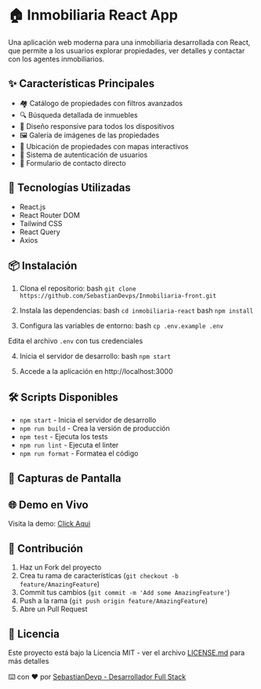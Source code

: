 # 🏠 Inmobiliaria React App

Una aplicación web moderna para una inmobiliaria desarrollada con React, que permite a los usuarios explorar propiedades, ver detalles y contactar con los agentes inmobiliarios.

## ✨ Características Principales

- 🏘️ Catálogo de propiedades con filtros avanzados
- 🔍 Búsqueda detallada de inmuebles
- 📱 Diseño responsive para todos los dispositivos
- 🖼️ Galería de imágenes de las propiedades
- 📍 Ubicación de propiedades con mapas interactivos
- 👤 Sistema de autenticación de usuarios
- 💬 Formulario de contacto directo

## 🚀 Tecnologías Utilizadas

- React.js
- React Router DOM
- Tailwind CSS
- React Query
- Axios

## 📦 Instalación

1. Clona el repositorio:
   bash `git clone https://github.com/SebastianDevps/Inmobiliaria-front.git`

2. Instala las dependencias:
   bash `cd inmobiliaria-react`
   bash `npm install`

3. Configura las variables de entorno:
   bash `cp .env.example .env`

Edita el archivo `.env` con tus credenciales

4. Inicia el servidor de desarrollo:
   bash `npm start`

5. Accede a la aplicación en http://localhost:3000

## 🛠️ Scripts Disponibles

- `npm start` - Inicia el servidor de desarrollo
- `npm run build` - Crea la versión de producción
- `npm test` - Ejecuta los tests
- `npm run lint` - Ejecuta el linter
- `npm run format` - Formatea el código

## 📱 Capturas de Pantalla

## 🌐 Demo en Vivo

Visita la demo: [Click Aqui](https://inmobiliaria-kappa.vercel.app/)

## 🤝 Contribución

1. Haz un Fork del proyecto
2. Crea tu rama de características (`git checkout -b feature/AmazingFeature`)
3. Commit tus cambios (`git commit -m 'Add some AmazingFeature'`)
4. Push a la rama (`git push origin feature/AmazingFeature`)
5. Abre un Pull Request

## 📝 Licencia

Este proyecto está bajo la Licencia MIT - ver el archivo [LICENSE.md](LICENSE.md) para más detalles

⌨️ con ❤️ por [SebastianDevp - Desarrollador Full Stack](https://github.com/SebastianDevps)

